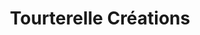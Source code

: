 ---
title: "Tourterelle Créations"
url: /la-roque-en-provence/tourterelle-creations/
shop: bijoux
---